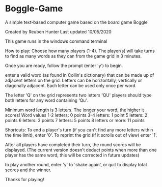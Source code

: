 # Boggle-Game
A simple text-based computer game based on the board game Boggle

Created by Reuben Hunter
Last updated 10/05/2020

This game runs in the windows command terminal

How to play:
Choose how many players (1-4).
The player(s) will take turns to find as many words as they can from the game grid in 3 minutes.

Once you are ready, follow the prompt (enter 'y') to begin.

enter a valid word (as found in Collin's dictionary) that can be made up of adjacent letters on the grid.
Letters can be horizontally, vertically or diagonally adjacent. Each letter can be used only once per word.

The letter 'Q' on the grid represents two letters 'QU' players should type both letters for any word containing 'Qu'.

Minimum word length is 3 letters. 
The longer your word, the higher it scores!
Word values
1-2 letters: 0 points
3-4 letters: 1 point
5 letters: 2 points
6 letters: 3 points
7 letters: 5 points
8 letters or more: 11 points

Shortcuts:
To end a player's turn (if you can't find any more letters within the time limit), enter '0'.
To reprint the grid (if it scrolls out of view) enter '1'.

After all players have completed their turn, the round scores will be displayed.
(The current version doesn't deduct points when more than one player has the same word, this will be corrected in future updates)

to play another round, enter 'y' to 'shake again', or quit to display total scores and the winner.

Thanks for playing!
